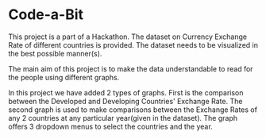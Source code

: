# Code-a-Bit
This project is a part of a Hackathon.
The dataset on Currency Exchange Rate of different countries is provided.
The dataset needs to be visualized in the best possible manner(s).

The main aim of this project is to make the data understandable to read for the people using different graphs.

In this project we have added 2 types of graphs.
First is the comparison between the Developed and Developing Countries' Exchange Rate.
The second graph is used to make comparisons between the Exchange Rates of any 2 countries at any particular year(given in the dataset). The graph offers 3 dropdown menus to select the countries and the year.

